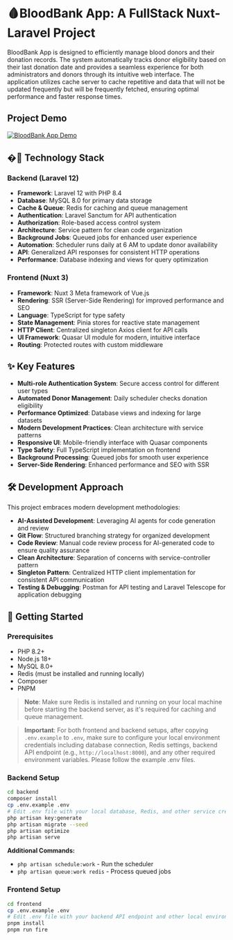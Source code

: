 # 🩸BloodBank App: A FullStack Nuxt-Laravel Project

BloodBank App is designed to efficiently manage blood donors and their donation records. The system automatically tracks donor eligibility based on their last donation date and provides a seamless experience for both administrators and donors through its intuitive web interface. The application utilizes cache server to cache repetitive and data that will not be updated frequently but will be frequently fetched, ensuring optimal performance and faster response times.

## Project Demo

[![BloodBank App Demo](https://img.shields.io/badge/▶️_Watch_Demo-Google_Drive-blue?style=for-the-badge&logo=googledrive)](https://drive.google.com/file/d/1Urh92Swf_CibUCcCGdRRFBsHFwMD3AAa/view?usp=sharing)

## �🚀 Technology Stack

### Backend (Laravel 12)

- **Framework**: Laravel 12 with PHP 8.4
- **Database**: MySQL 8.0 for primary data storage
- **Cache & Queue**: Redis for caching and queue management
- **Authentication**: Laravel Sanctum for API authentication
- **Authorization**: Role-based access control system
- **Architecture**: Service pattern for clean code organization
- **Background Jobs**: Queued jobs for enhanced user experience
- **Automation**: Scheduler runs daily at 6 AM to update donor availability
- **API**: Generalized API responses for consistent HTTP operations
- **Performance**: Database indexing and views for query optimization

### Frontend (Nuxt 3)

- **Framework**: Nuxt 3 Meta framework of Vue.js
- **Rendering**: SSR (Server-Side Rendering) for improved performance and SEO
- **Language**: TypeScript for type safety
- **State Management**: Pinia stores for reactive state management
- **HTTP Client**: Centralized singleton Axios client for API calls
- **UI Framework**: Quasar UI module for modern, intuitive interface
- **Routing**: Protected routes with custom middleware

## ✨ Key Features

- **Multi-role Authentication System**: Secure access control for different user types
- **Automated Donor Management**: Daily scheduler checks donation eligibility
- **Performance Optimized**: Database views and indexing for large datasets
- **Modern Development Practices**: Clean architecture with service patterns
- **Responsive UI**: Mobile-friendly interface with Quasar components
- **Type Safety**: Full TypeScript implementation on frontend
- **Background Processing**: Queued jobs for smooth user experience
- **Server-Side Rendering**: Enhanced performance and SEO with SSR

## 🛠️ Development Approach

This project embraces modern development methodologies:

- **AI-Assisted Development**: Leveraging AI agents for code generation and review
- **Git Flow**: Structured branching strategy for organized development
- **Code Review**: Manual code review process for AI-generated code to ensure quality assurance
- **Clean Architecture**: Separation of concerns with service-controller pattern
- **Singleton Pattern**: Centralized HTTP client implementation for consistent API communication
- **Testing & Debugging**: Postman for API testing and Laravel Telescope for application debugging

## 🚦 Getting Started

### Prerequisites

- PHP 8.2+
- Node.js 18+
- MySQL 8.0+
- Redis (must be installed and running locally)
- Composer
- PNPM

> **Note**: Make sure Redis is installed and running on your local machine before starting the backend server, as it's required for caching and queue management.

> **Important**: For both frontend and backend setups, after copying `.env.example` to `.env`, make sure to configure your local environment credentials including database connection, Redis settings, backend API endpoint (e.g., `http://localhost:8000`), and any other required environment variables. Please follow the example .env files.

### Backend Setup

```bash
cd backend
composer install
cp .env.example .env
# Edit .env file with your local database, Redis, and other service credentials
php artisan key:generate
php artisan migrate --seed
php artisan optimize
php artisan serve
```

**Additional Commands:**

- `php artisan schedule:work` - Run the scheduler
- `php artisan queue:work redis` - Process queued jobs

### Frontend Setup

```bash
cd frontend
cp .env.example .env
# Edit .env file with your backend API endpoint and other local environment settings
pnpm install
pnpm run fire
```
